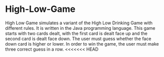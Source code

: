# High-Low-Game
High Low Game simulates a variant of the High Low Drinking Game with different rules.  It is written in the Java programming language.  This game starts with two cards dealt, with the first card is dealt face up and the second card is dealt face down.  The user must guess whether the face down card is higher or lower.  In order to win the game, the user must make three correct guess in a row.
<<<<<<< HEAD



